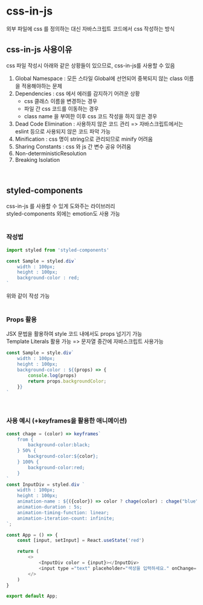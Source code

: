 # css-in-js
외부 파일에 css 를 정의하는 대신 자바스크립트 코드에서 css 작성하는 방식<br>

## css-in-js 사용이유 <br>
css 파일 작성시 아래와 같은 상황들이 있으므로, css-in-js를 사용할 수 있음 
1. Global Namespace : 모든 스타일 Global에 선언되어 중복되지 않는 class 이름을 적용해야하는 문제
2. Dependencies : css 에서 에러를 감지하기 어려운 상황
    - css 클래스 이름을 변경하는 경우
    - 파일 간 css 코드를 이동하는 경우
    - class name 을 부여한 이후 css 코드 작성을 하지 않은 경우
3. Dead Code Elimination : 사용하지 않은 코드 관리 => 자바스크립트에서는 eslint 등으로 사용되지 않은 코드 파악 가능
4. Minification : css 명이 string으로 관리되므로 minify 어려움
5. Sharing Constants : css 와 js 간 변수 공유 어려움
6. Non-deterministicResolution
7. Breaking Isolation

<br>

## styled-components <br>
css-in-js 를 사용할 수 있게 도와주는 라이브러리<br>
styled-components 외에는 emotion도 사용 가능 <br><br>

### 작성법<br>

```javascript
import styled from 'styled-components'

const Sample = styled.div`
    width : 100px;
    height : 100px;
    background-color : red;
`
```
위와 같이 작성 가능 <br><br>

### Props 활용 <br>
JSX 문법을 활용하여 style 코드 내에서도 props 넘기기 가능 <br>
Template Literals 활용 가능 => 문자열 중간에 자바스크립트 사용가능 <br>

```javascript
const Sample = style.div`
    width : 100px;
    height : 100px;
    background-color : ${(props) => {
        console.log(props)
        return props.backgroundColor;
    }}
`
```

<br>

### 사용 예시 (+keyframes을 활용한 애니메이션) <br>

```javascript
const chage = (color) => keyframes`
    from {
        background-color:black;
    } 50% {
        background-color:${color};
    } 100% {
        background-color:red;
    }
`
const InputDiv = styled.div `
    width : 100px;
    height : 100px;
    animation-name : ${({color}) => color ? chage(color) : chage("blue")};
    animation-duration : 5s;
    animation-timing-function: linear;
    animation-iteration-count: infinite;
`;

const App = () => {
    const [input, setInput] = React.useState('red')

    return (
        <>
            <InputDiv color = {input}></InputDiv>
            <input type ="text" placeholder="색상을 입력하세요." onChange={(e) => setInput(e.target.value)}/>
        </>
    )
}

export default App;
```

